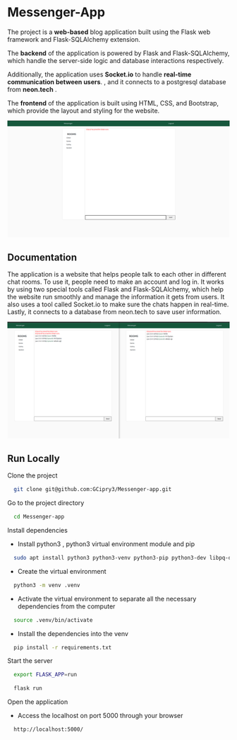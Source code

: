 
# Messenger-App

The project is a __web-based__ blog application built using the Flask web framework and Flask-SQLAlchemy extension. 

The __backend__ of the application is powered by Flask and Flask-SQLAlchemy, which handle the server-side logic and database interactions respectively. 

Additionally, the application uses __Socket.io__ to handle __real-time communication between users__. ,
and it connects to a postgresql database from __neon.tech__ .

The __frontend__ of the application is built using HTML, CSS, and Bootstrap, which provide the layout and styling for the website. 

![Chat](https://github.com/GCipry3/Messenger-app/blob/main/docs/Chat.png)




## Documentation

The application is a website that helps people talk to each other in different chat rooms. 
To use it, people need to make an account and log in. It works by using two special tools called Flask and Flask-SQLAlchemy, which help the website run smoothly and manage the information it gets from users. 
It also uses a tool called Socket.io to make sure the chats happen in real-time. 
Lastly, it connects to a database from neon.tech to save user information.

![Chats](https://github.com/GCipry3/Messenger-app/blob/main/docs/Chats.png)


## Run Locally

Clone the project

```bash
  git clone git@github.com:GCipry3/Messenger-app.git
```

Go to the project directory

```bash
  cd Messenger-app
```

Install dependencies

* Install python3 , python3 virtual environment module and pip
```bash
  sudo apt install python3 python3-venv python3-pip python3-dev libpq-dev
```

* Create the virtual environment
```bash
  python3 -m venv .venv
```

* Activate the virtual environment to separate all the necessary dependencies from the computer
```bash
  source .venv/bin/activate
```

* Install the dependencies into the venv
```bash
  pip install -r requirements.txt
```

Start the server

```bash
  export FLASK_APP=run  
```

```bash
  flask run
```

Open the application

* Access the localhost on port 5000 through your browser
```http
  http://localhost:5000/
```



